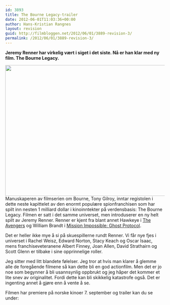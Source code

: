 ```yaml
---
id: 3893
title: The Bourne Legacy-trailer
date: 2012-06-01T11:03:36+00:00
author: Hans-Kristian Rangnes
layout: revision
guid: http://filmbloggen.net/2012/06/01/3889-revision-3/
permalink: /2012/06/01/3889-revision-3/
---
```

**Jeremy Renner har virkelig vært i siget i det siste. Nå er han klar med ny film. The Bourne Legacy.<!--more-->**

<a href="http://filmbloggen.net/2012/06/01/the-bourne-legacy-trailer/xljyxdj1/" rel="attachment wp-att-3890"><img class="alignnone size-large wp-image-3890" src="http://filmbloggen.net/wp-content/uploads//2012/06/xljyxdj1-620x413.jpg" alt="" width="620" height="413" /></a>  
Manuskaperen av filmserien om Bourne, Tony Gilroy, inntar registolen i dette neste kapittelet av den enormt populære spionfranchisen som har spilt inn nesten 1 milliard dollar i kinoinntekter på verdensbasis: The Bourne Legacy. Filmen er satt i det samme universet, men introduserer en ny helt spilt av Jeremy Renner. Renner er kjent fra blant annet Hawkeye i [The Avengers](http://filmbloggen.net/2012/04/29/superheltene-innfrir/) og William Brandt i [Mission Impossible: Ghost Protocol](http://filmbloggen.net/2012/02/04/umulig-oppdrag/).

Det er heller ikke mye å si på skuespillerne rundt Renner. Vi får nye fjes i universet i Rachel Weisz, Edward Norton, Stacy Keach og Oscar Isaac, mens franchiseveteranene Albert Finney, Joan Allen, David Strathairn og Scott Glenn er tilbake i sine opprinnelige roller.

Jeg sitter med litt blandete følelser. Jeg tror at hvis man klarer å glemme alle de foregående filmene så kan dette bli en god actionfilm. Men det er jo noe som begynner å bli usannsynlig oppbrukt og jeg håper det kommer et lite snev av originalitet. Fordi dette kan bli skikkelig katastrofe også. Det er ingenting annet å gjøre enn å vente å se.

Filmen har premiere på norske kinoer 7. september og trailer kan du se under:

<div class="video-shortcode">
</div>